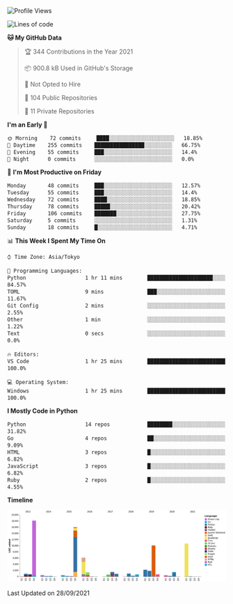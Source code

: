 <!--START_SECTION:waka-->
![Profile Views](http://img.shields.io/badge/Profile%20Views-0-blue)

![Lines of code](https://img.shields.io/badge/From%20Hello%20World%20I%27ve%20Written-77937%20lines%20of%20code-blue)

**🐱 My GitHub Data** 

> 🏆 344 Contributions in the Year 2021
 > 
> 📦 900.8 kB Used in GitHub's Storage 
 > 
> 🚫 Not Opted to Hire
 > 
> 📜 104 Public Repositories 
 > 
> 🔑 11 Private Repositories  
 > 
**I'm an Early 🐤** 

```text
🌞 Morning    72 commits     ████░░░░░░░░░░░░░░░░░░░░░   18.85% 
🌆 Daytime    255 commits    ████████████████░░░░░░░░░   66.75% 
🌃 Evening    55 commits     ███░░░░░░░░░░░░░░░░░░░░░░   14.4% 
🌙 Night      0 commits      ░░░░░░░░░░░░░░░░░░░░░░░░░   0.0%

```
📅 **I'm Most Productive on Friday** 

```text
Monday       48 commits     ███░░░░░░░░░░░░░░░░░░░░░░   12.57% 
Tuesday      55 commits     ███░░░░░░░░░░░░░░░░░░░░░░   14.4% 
Wednesday    72 commits     ████░░░░░░░░░░░░░░░░░░░░░   18.85% 
Thursday     78 commits     █████░░░░░░░░░░░░░░░░░░░░   20.42% 
Friday       106 commits    ███████░░░░░░░░░░░░░░░░░░   27.75% 
Saturday     5 commits      ░░░░░░░░░░░░░░░░░░░░░░░░░   1.31% 
Sunday       18 commits     █░░░░░░░░░░░░░░░░░░░░░░░░   4.71%

```


📊 **This Week I Spent My Time On** 

```text
⌚︎ Time Zone: Asia/Tokyo

💬 Programming Languages: 
Python                   1 hr 11 mins        █████████████████████░░░░   84.57% 
TOML                     9 mins              ███░░░░░░░░░░░░░░░░░░░░░░   11.67% 
Git Config               2 mins              ░░░░░░░░░░░░░░░░░░░░░░░░░   2.55% 
Other                    1 min               ░░░░░░░░░░░░░░░░░░░░░░░░░   1.22% 
Text                     0 secs              ░░░░░░░░░░░░░░░░░░░░░░░░░   0.0%

🔥 Editors: 
VS Code                  1 hr 25 mins        █████████████████████████   100.0%

💻 Operating System: 
Windows                  1 hr 25 mins        █████████████████████████   100.0%

```

**I Mostly Code in Python** 

```text
Python                   14 repos            ████████░░░░░░░░░░░░░░░░░   31.82% 
Go                       4 repos             ██░░░░░░░░░░░░░░░░░░░░░░░   9.09% 
HTML                     3 repos             █░░░░░░░░░░░░░░░░░░░░░░░░   6.82% 
JavaScript               3 repos             █░░░░░░░░░░░░░░░░░░░░░░░░   6.82% 
Ruby                     2 repos             █░░░░░░░░░░░░░░░░░░░░░░░░   4.55%

```


**Timeline**

![Chart not found](https://raw.githubusercontent.com/takuan-osho/takuan-osho/master/charts/bar_graph.png) 


 Last Updated on 28/09/2021
<!--END_SECTION:waka-->
